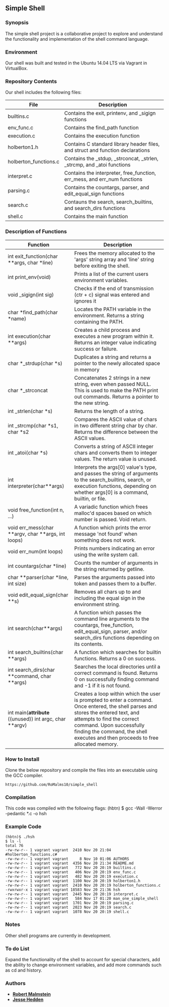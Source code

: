 ## Simple Shell
### Synopsis
The simple shell project is a collaborative project to explore and understand the functionality and implementation of the shell command language.

### Environment
Our shell was built and tested in the Ubuntu 14.04 LTS via Vagrant in VirtualBox.

### Repository Contents
Our shell includes the following files:

|  **File**  |   **Description**   |
| ------------ | --------------------- |
| builtins.c | Contains the exit, printenv, and _sigign functions |
| env_func.c | Contains the find_path function |
| execution.c | Contains the execution function |
| holberton1.h | Contains C standard library header files, and struct and function declarations |
| holberton_functions.c | Contains the _stdup, _strconcat, _strlen, _strcmp, and _atoi functions |
| interpret.c | Contains the interpreter, free_function, err_mess, and err_num functions |
| parsing.c | Contains the countargs, parser, and edit_equal_sign functions |
| search.c | Contauns the search, search_builtins, and search_dirs functions |
| shell.c | Contains the main function |

### Description of Functions

| **Function** | **Description** |
| -------------- | ---------------- |
| int exit_function(char **args, char *line) | Frees the memory allocated to the 'args' string array and 'line' string before exiting the shell. |
| int print_env(void) | Prints a list of the current users environment variables. |
| void _sigign(int sig) | Checks if the end of transmission (ctr + c) signal was entered and ignores it |
| char *find_path(char *name) | Locates the PATH variable in the environment. Returns a string containing the PATH. |
| int execution(char **args) | Creates a child process and executes a new program within it. Returns an integer value indicating success or failure. |
| char *_strdup(char *s) | Duplicates a string and returns a pointer to the newly allocated space in memory |
| char *_strconcat | Concatenates 2 strings in a new string, even when passed NULL. This is used to make the PATH print out commands. Returns a pointer to the new string. |
| int _strlen(char *s) | Returns the length of a string. |
| int _strcmp(char *s1, char *s2 | Compares the ASCII value of chars in two different string char by char. Returns the difference between the ASCII values. |
| int _atoi(char *s) | Converts a string of ASCII integer chars and converts them to integer values. The return value is unused. |
| int interpreter(char**args) | Interprets the args[0] value's type, and passes the string of arguments to the search_builtins, search, or execution functions, depending on whether args[0] is a command, builtin, or file. |
| void free_function(int n, ...) | A variadic function which frees malloc'd spaces based on which number is passed. Void return. |
| void err_mess(char **argv, char **args, int loops) | A function which prints the error message 'not found' when something does not work. |
| void err_num(int loops) | Prints numbers indicating an error using the write system call. |
| int countargs(char *line) | Counts the number of arguments in the string returned by getline. |
| char **parser(char *line, int size) | Parses the arguments passed into token and passes them to a buffer. |
| void edit_equal_sign(char **s) | Removes all chars up to and including the equal sign in the environment string. |
| int search(char**args) | A function which passes the command line arguments to the countargs, free_function, edit_equal_sign, parser, and/or search_dirs functions depending on its contents. |
| int search_builtins(char **args) | A function which searches for builtin functions. Returns a 0 on success. |
| int search_dirs(char **command, char **args) | Searches the local directories until a correct command is found. Returns 0 on successfully finding command and -1 if it is not found. |
| int main(__attribute__ ((unused)) int argc, char **argv) | Creates a loop within which the user is prompted to enter a command. Once entered, the shell parses and stores the entered text, and attempts to find the correct command. Upon successfully finding the command, the shell executes and then proceeds to free allocated memory. |

### How to Install
Clone the below repository and compile the files into an executable using the GCC compiler.
```
https://github.com/RoMalms10/simple_shell
```

### Compilation

This code was compiled with the following flags:
     (hbtn) $ gcc -Wall -Werror -pedantic *.c -o hsh

### Example Code

```
(hbtn)$ ./hsh
$ ls -l
total 76
-rw-rw-r-- 1 vagrant vagrant  2410 Nov 20 21:04 #holberton_functions.c#
-rw-rw-r-- 1 vagrant vagrant     8 Nov 10 01:06 AUTHORS
-rw-rw-r-- 1 vagrant vagrant  4356 Nov 20 21:34 README.md
-rw-rw-r-- 1 vagrant vagrant   772 Nov 20 20:19 builtins.c
-rw-rw-r-- 1 vagrant vagrant   406 Nov 20 20:19 env_func.c
-rw-rw-r-- 1 vagrant vagrant   482 Nov 20 20:19 execution.c
-rw-rw-r-- 1 vagrant vagrant  1100 Nov 20 20:19 holberton1.h
-rw-rw-r-- 1 vagrant vagrant  2410 Nov 20 20:19 holberton_functions.c
-rwxrwxr-x 1 vagrant vagrant 18583 Nov 20 21:36 hsh
-rw-rw-r-- 1 vagrant vagrant  2445 Nov 20 20:19 interpret.c
-rw-rw-r-- 1 vagrant vagrant   584 Nov 17 01:20 man_one_simple_shell
-rw-rw-r-- 1 vagrant vagrant  1701 Nov 20 20:19 parsing.c
-rw-rw-r-- 1 vagrant vagrant  2023 Nov 20 20:19 search.c
-rw-rw-r-- 1 vagrant vagrant  1078 Nov 20 20:19 shell.c
```

### Notes
Other shell programs are currently in development.

### To do List
Expand the functionality of the shell to account for special characters, add the ability to change environment variables, and add more commands such as cd and history.

### Authors

* [**Robert Malmstein**](https://github.com/RoMalms10)
* [**Jesse Hedden**](https://github.com/jagrvargen)
